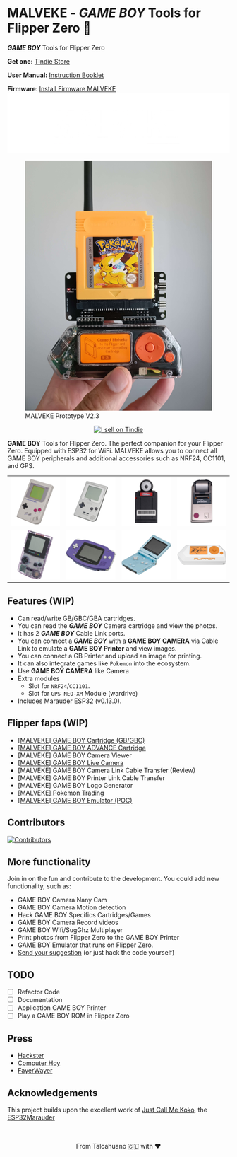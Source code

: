 # MALVEKE - *GAME BOY* Tools for Flipper Zero 🐬


***GAME BOY*** Tools for Flipper Zero

**Get one:** [Tindie Store](https://www.tindie.com/products/efuentealba/malveke-game-boy-tools-for-flipper-zero/)

**User Manual:** [Instruction Booklet](./MALVEKE_Instruction_Booklet.pdf)

**Firmware**: [Install Firmware MALVEKE](./webinstaller/README.md)
<picture>
    <source media="(prefers-color-scheme: dark)" srcset="./assets/logo.png">
    <source media="(prefers-color-scheme: light)" srcset="./assets/logo-b.png">
    <img
        alt="MALVEKE Logo"
        src="./assets/logo.png">
</picture>
<p align='center'>
  <figure>
      <img src="./assets/proto.jpg" />
      <figcaption>MALVEKE Prototype V2.3</figcaption>
  </figure>
</p>
<p align='center'>
<a href="https://www.tindie.com/stores/efuentealba/?ref=offsite_badges&utm_source=sellers_efuentealba&utm_medium=badges&utm_campaign=badge_large"><img src="https://d2ss6ovg47m0r5.cloudfront.net/badges/tindie-larges.png" alt="I sell on Tindie" width="200" height="104"></a>
</p>


**GAME BOY** Tools for Flipper Zero. The perfect companion for your Flipper Zero. Equipped with ESP32 for WiFi. MALVEKE allows you to connect all GAME BOY peripherals and additional accessories such as NRF24, CC1101, and GPS.

<table>
  <tbody>
    <tr>
      <td style="border: none"><img src="./assets/GB.png" width="100%"/></td>
      <td style="border: none"><img src="./assets/GBP.png" width="100%"/></td>
      <td style="border: none"><img src="./assets/GB-CAM.png" width="100%"/></td>
      <td style="border: none"><img src="./assets/GB-PRINT.png" width="100%"/></td>
    </tr>
    <tr>
      <td style="border: none"><img src="./assets/GBC.png" width="100%"/></td>
      <td style="border: none"><img src="./assets/GBA.png" width="100%"/></td>
      <td style="border: none"><img src="./assets/GBASP.png" width="100%"/></td>
      <td style="border: none"><img src="./assets/FLIPPER.png" width="100%"/></td>
    </tr>
  </tbody>
</table>

## Features (WIP)

- Can read/write GB/GBC/GBA cartridges.
- You can read the ***GAME BOY*** Camera cartridge and view the photos.
- It has 2 ***GAME BOY*** Cable Link ports.
- You can connect a ***GAME BOY*** with a **GAME BOY CAMERA** via Cable Link to emulate a **GAME BOY Printer** and view images.
- You can connect a GB Printer and upload an image for printing.
- It can also integrate games like `Pokemon` into the ecosystem.
- Use **GAME BOY CAMERA** like Camera
- Extra modules
    - Slot for `NRF24`/`CC1101`.
    - Slot for `GPS NEO-XM` Module (wardrive)
- Includes Marauder ESP32 (v0.13.0).


## Flipper faps (WIP)
- [[MALVEKE] GAME BOY Cartridge  (GB/GBC)](./flipper_companion_apps/applications/external/malveke_gb_cartridge/README.md)
- [[MALVEKE] GAME BOY ADVANCE Cartridge](./flipper_companion_apps/applications/external/malveke_gba_cartridge/README.md)
- [MALVEKE] GAME BOY Camera Viewer 
- [[MALVEKE] GAME BOY Live Camera](./flipper_companion_apps/applications/external/malveke_gb_live_camera/README.md)
- [MALVEKE] GAME BOY Camera Link Cable Transfer (Review)
- [MALVEKE] GAME BOY Printer Link Cable Transfer
- [MALVEKE] GAME BOY Logo Generator
- [[MALVEKE] Pokemon Trading](https://github.com/EstebanFuentealba/Flipper-Zero-Game-Boy-Pokemon-Trading?tab=readme-ov-file#instructions-for-use)
- [[MALVEKE] GAME BOY Emulator (POC)](./flipper_companion_apps/applications/external/malveke_gb_emulator/README.md)

## Contributors
[![Contributors](https://contrib.rocks/image?repo=EstebanFuentealba/MALVEKE-Flipper-Zero)](https://github.com/EstebanFuentealba/MALVEKE-Flipper-Zero/graphs/contributors)

## More functionality
Join in on the fun and contribute to the development. You could add new functionality, such as:

- GAME BOY Camera Nany Cam
- GAME BOY Camera Motion detection
- Hack GAME BOY Specifics Cartridges/Games
- GAME BOY Camera Record videos
- GAME BOY Wifi/SugGhz Multiplayer
- Print photos from Flipper Zero to the GAME BOY Printer
- GAME BOY Emulator that runs on Flipper Zero.
- [Send your suggestion](/MALVEKE-Flipper-Zero/issues/new) (or just hack the code yourself)

## TODO
- [ ] Refactor Code
- [ ] Documentation
- [ ] Application GAME BOY Printer
- [ ] Play a GAME BOY ROM in Flipper Zero

## Press
- [Hackster](https://www.hackster.io/news/esteban-fuentealba-s-malveke-turns-the-flipper-zero-into-a-nintendo-game-boy-powerhouse-f36fc1d079a2)
- [Computer Hoy](https://computerhoy.com/ciberseguridad/flipper-zero-tiene-nuevo-objetivo-consolas-videojuegos-1335020)
- [FayerWayer](https://www.fayerwayer.com/internet/2023/11/14/flipper-zero-el-llamado-tamagotchi-de-los-hackers-se-mete-en-el-mundo-de-las-consolas-de-videojuegos/)

## Acknowledgements
This project builds upon the excellent work of [Just Call Me Koko](https://github.com/justcallmekoko/), the [ESP32Marauder](https://github.com/justcallmekoko/ESP32Marauder)

<p align='center'>
<br />
<br />
From Talcahuano 🇨🇱 with ❤ 
</p>
